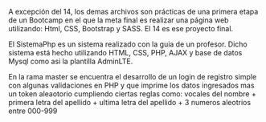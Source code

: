 A excepción del 14, los demas archivos son prácticas de una primera etapa de un Bootcamp en el que la meta final es realizar una página web utilizando:
Html, CSS, Bootstrap y SASS. El 14 es ese proyecto final. 

El SistemaPhp es un sistema realizado con la guia de un profesor. Dicho sistema está hecho utilizando HTML, CSS, PHP, AJAX y base de datos Mysql como asi la plantilla AdminLTE.


En la rama master se encuentra el desarrollo de un login de registro simple con algunas validaciones en PHP y que imprime los datos ingresados mas un token aleaotorio cumpliendo ciertas reglas como: vocales del nombre + primera letra del apellido + ultima letra del apellido + 3 numeros aleotrios entre 000-999
